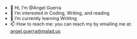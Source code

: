- 👋 Hi, I’m @Angel Guerra
- 👀 I’m interested in Coding, Writing, and reading
- 🌱 I’m currently learning Writitng 
- 📫 How to reach me: you can reach my by emailing me at: angel.guerra@malad.us

<!---
Angel1092/Angel1092 is a ✨ special ✨ repository because its `README.md` (this file) appears on your GitHub profile.
You can click the Preview link to take a look at your changes.
--->
